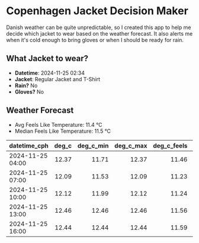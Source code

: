 
# Copenhagen Jacket Decision Maker

Danish weather can be quite unpredictable, so I created this app to help me decide which jacket to wear based on the weather forecast. 
It also alerts me when it's cold enough to bring gloves or when I should be ready for rain.

## What Jacket to wear?

- **Datetime**: 2024-11-25 02:34
- **Jacket**: Regular Jacket and T-Shirt
- **Rain?** No
- **Gloves?** No

## Weather Forecast
- Avg Feels Like Temperature: 11.4 °C
- Median Feels Like Temperature: 11.5 °C

| datetime_cph     |   deg_c |   deg_c_min |   deg_c_max |   deg_c_feels | weather   | wind   | rain   |
|:-----------------|--------:|------------:|------------:|--------------:|:----------|:-------|:-------|
| 2024-11-25 04:00 |   12.37 |       11.71 |       12.37 |         11.46 | Clouds    | High   | None   |
| 2024-11-25 07:00 |   12.09 |       11.53 |       12.09 |         11.23 | Clouds    | High   | None   |
| 2024-11-25 10:00 |   12.12 |       11.99 |       12.12 |         11.24 | Clouds    | High   | None   |
| 2024-11-25 13:00 |   12.46 |       12.46 |       12.46 |         11.56 | Clouds    | High   | None   |
| 2024-11-25 16:00 |   12.44 |       12.44 |       12.44 |         11.59 | Clouds    | High   | None   |
        